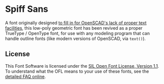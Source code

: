 # Spiff Sans

A font originally designed [to fill in for OpenSCAD's lack of proper text facilities](https://www.thingiverse.com/thing:13347), this low-poly geometric font has been revived as a proper TrueType /  OpenType font, for use with any modeling program that can handle outline fonts (like modern versions of OpenSCAD, via `text()`).

## License

This Font Software is licensed under the [SIL Open Font License, Version 1.1](OFL.md).
To understand what the OFL means to your use of these fonts, see the [detailed FAQ online](https://scripts.sil.org/OFL-FAQ_web).